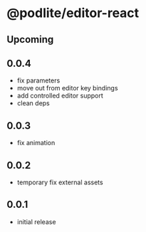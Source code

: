 # @podlite/editor-react

## Upcoming

## 0.0.4
- fix parameters
- move out from editor key bindings
- add controlled editor support
- clean deps

## 0.0.3
- fix animation
## 0.0.2
- temporary fix external assets
## 0.0.1
- initial release